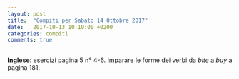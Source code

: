 ```yaml
---
layout: post
title:  "Compiti per Sabato 14 Ottobre 2017"
date:   2017-10-13 10:10:00 +0200
categories: compiti
comments: true
---
```


**Inglese**: esercizi pagina 5 n° 4-6.
Imparare le forme dei verbi da *bite* a *buy* a pagina 181.